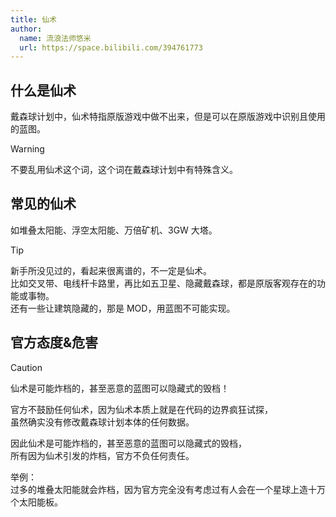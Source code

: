```yaml
---
title: 仙术
author:
  name: 流浪法师悠米
  url: https://space.bilibili.com/394761773
---
```


## 什么是仙术

戴森球计划中，仙术特指原版游戏中做不出来，但是可以在原版游戏中识别且使用的蓝图。

> [!warning]
> 不要乱用仙术这个词，这个词在戴森球计划中有特殊含义。

## 常见的仙术

如堆叠太阳能、浮空太阳能、万倍矿机、3GW 大塔。  

> [!tip]
> 新手所没见过的，看起来很离谱的，不一定是仙术。  
> 比如交叉带、电线杆卡路里，再比如五卫星、隐藏戴森球，都是原版客观存在的功能或事物。  
> 还有一些让建筑隐藏的，那是 MOD，用蓝图不可能实现。  

## 官方态度&危害

> [!caution]
> 仙术是可能炸档的，甚至恶意的蓝图可以隐藏式的毁档！

官方不鼓励任何仙术，因为仙术本质上就是在代码的边界疯狂试探，  
虽然确实没有修改戴森球计划本体的任何数据。

因此仙术是可能炸档的，甚至恶意的蓝图可以隐藏式的毁档，  
所有因为仙术引发的炸档，官方不负任何责任。

举例：  
过多的堆叠太阳能就会炸档，因为官方完全没有考虑过有人会在一个星球上造十万个太阳能板。